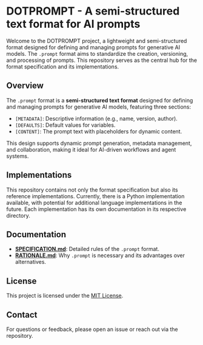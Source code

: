 # DOTPROMPT - A semi-structured text format for AI prompts

Welcome to the DOTPROMPT project, a lightweight and semi-structured format designed for defining and managing prompts for generative AI models. The `.prompt` format aims to standardize the creation, versioning, and processing of prompts. This repository serves as the central hub for the format specification and its implementations.

## Overview

The `.prompt` format is a **semi-structured text format** designed for defining and managing prompts for generative AI models, featuring three sections:

- `[METADATA]`: Descriptive information (e.g., name, version, author).
- `[DEFAULTS]`: Default values for variables.
- `[CONTENT]`: The prompt text with placeholders for dynamic content.

This design supports dynamic prompt generation, metadata management, and collaboration, making it ideal for AI-driven workflows and agent systems.

## Implementations

This repository contains not only the format specification but also its reference implementations. Currently, there is a Python implementation available, with potential for additional language implementations in the future. Each implementation has its own documentation in its respective directory.

## Documentation

- **[SPECIFICATION.md](docs/SPECIFICATION.md)**: Detailed rules of the `.prompt` format.
- **[RATIONALE.md](docs/RATIONALE.md)**: Why `.prompt` is necessary and its advantages over alternatives.

## License

This project is licensed under the [MIT License](LICENSE).

## Contact

For questions or feedback, please open an issue or reach out via the repository.
